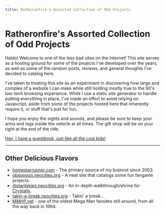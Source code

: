 ```yaml
---
title: Ratheronfire's Assorted Collection of Odd Projects
---
```


# Ratheronfire's Assorted Collection of Odd Projects

Haldo! Welcome to one of the less bad sites on the internet! This site serves as a hosting ground for some of the projects I've developed over the years, as well as some of the random posts, reviews, and general thoughts I've decided to catalog here.

I've taken to treating this site as an experiment in discovering how large and complex of a website I can make while still holding mostly true to the 90's low-tech browsing experience. While I use a static site generator to handle putting everything in place, I've made an effort to avoid relying on Javascript, aside from some of the projects hosted here that inherently require it, or stuff that's just for fun.

I hope you enjoy the sights and sounds, and please be sure to keep your arms and legs inside the vehicle at all times. The gift shop will be on your right at the end of the ride.

[Hey, I have a guestbook, just like all the cool kids!](http://ratheronfire.123Guestbook.com/)

-----
          
## Other Delicious Flavors
- [homestarrunner.com](https://homestarrunner.com/) - The primary source of my brainrot since 2003.
- [obspogon.neocities.org](https://obspogon.neocities.org/) - A neat site that catalogs some fun fangame projects.
- [distantskies.neocities.org](https://distantskies.neocities.org/) - An in-depth walkthrough/shrine for [Crystalis](https://en.wikipedia.org/wiki/Crystalis).
- [takin-a-break.neocities.org](https://takin-a-break.neocities.org/) - Takin' a break...
- [MMHP.net](http://mmhp.net/) - one of the oldest Mega Man fansites still around, from all the way back in 1994.